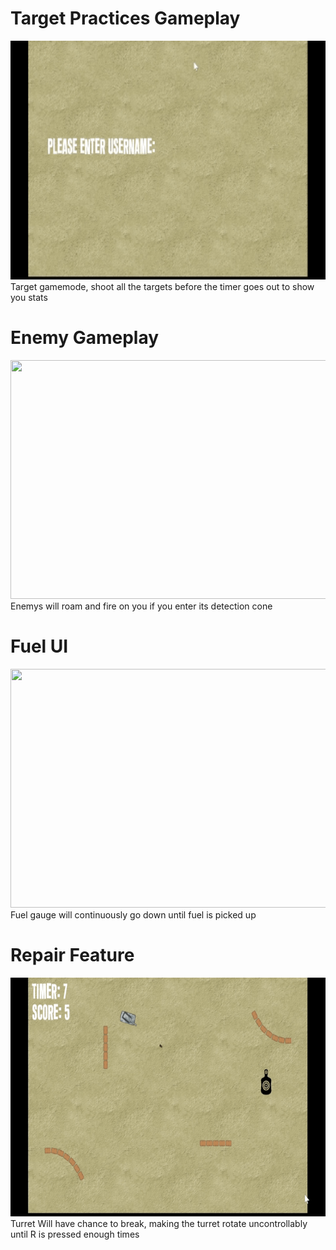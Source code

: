 # Target Practices Gameplay
<img src="Gifs/Target.gif" width="678" height="382"/>
Target gamemode, shoot all the targets before the timer goes out to show you stats

# Enemy Gameplay
<img src="Gifs/enemy.gif" width="678" height="382"/>
Enemys will roam and fire on you if you enter its detection cone

# Fuel UI
<img src="Gifs/fuel.gif" width="678" height="382"/>
Fuel gauge will continuously go down until fuel is picked up

# Repair Feature
<img src="Gifs/Repair feature.gif" width="678" height="382"/>
Turret Will have chance to break, making the turret rotate uncontrollably until R is pressed enough times 

